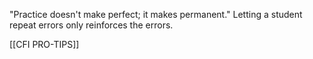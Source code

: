 "Practice doesn't make perfect; it 
makes permanent." Letting a student repeat 
errors only reinforces the errors. 

[[CFI PRO-TIPS]]